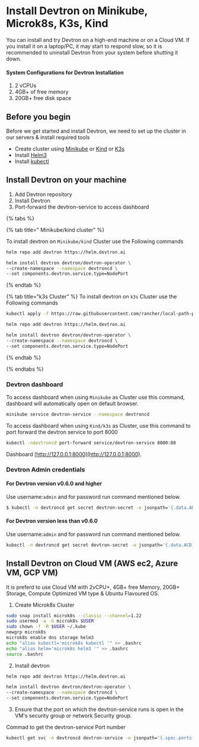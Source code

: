# Install Devtron on Minikube, Microk8s, K3s, Kind
You can install and try Devtron on a high-end machine or on a Cloud VM. If you install it on a laptop/PC, it may start to respond slow, so it is recommended to uninstall Devtron from your system before shutting it down.

#### System Configurations for Devtron Installation
1. 2 vCPUs
2. 4GB+ of free memory
3. 20GB+ free disk space

## Before you begin
Before we get started and install Devtron, we need to set up the cluster in our servers & install required tools
 * Create cluster using [Minikube](https://minikube.sigs.k8s.io/docs/start/) or [Kind](https://kind.sigs.k8s.io/docs/user/quick-start/) or [K3s](https://rancher.com/docs/k3s/latest/en/installation/)
 * Install [Helm3](https://helm.sh/docs/intro/install/)
 * Install [kubectl](https://kubernetes.io/docs/tasks/tools/)


## Install Devtron on your machine
1. Add Devtron repository
2. Install Devtron 
3. Port-forward the devtron-service to access dashboard

{% tabs %}

{% tab title=" Minikube/kind cluster" %}

 To install devtron on ``Minikube/kind`` Cluster use the Following commands
```bash
helm repo add devtron https://helm.devtron.ai

helm install devtron devtron/devtron-operator \
--create-namespace --namespace devtroncd \
--set components.devtron.service.type=NodePort 

```
{% endtab %}

{% tab title="k3s Cluster" %}
To install devtron on ``k3s`` Cluster use the Following commands
```bash
kubectl apply -f https://raw.githubusercontent.com/rancher/local-path-provisioner/master/deploy/local-path-storage.yaml

helm repo add devtron https://helm.devtron.ai

helm install devtron devtron/devtron-operator \
--create-namespace --namespace devtroncd \
--set components.devtron.service.type=NodePort

```
{% endtab %}

{% endtabs %}
 
### Devtron dashboard

To access dashboard when using ``Minikube`` as Cluster use this command, dashboard will automatically open on default browser.

```bash
minikube service devtron-service --namespace devtroncd
```

To access dashboard when using ``Kind/k3s`` as Cluster, use this command to port forward the devtron service to port 8000  
```bash
kubectl -ndevtroncd port-forward service/devtron-service 8000:80
```
Dashboard [http://127.0.0.1:8000](http://127.0.0.1:8000).

### Devtron Admin credentials

#### For Devtron version v0.6.0 and higher

Use username:`admin` and for password run command mentioned below.
```bash
$ kubectl -n devtroncd get secret devtron-secret -o jsonpath='{.data.ADMIN_PASSWORD}' | base64 -d
```

#### For Devtron version less than v0.6.0

Use username:`admin` and for password run command mentioned below.
```bash
kubectl -n devtroncd get secret devtron-secret -o jsonpath='{.data.ACD_PASSWORD}' | base64 -d
```

## Install Devtron on Cloud VM (AWS ec2, Azure VM, GCP VM)
It is preferd to use Cloud VM with 2vCPU+, 4GB+ free Memory, 20GB+ Storage, Compute Optimized VM type & Ubuntu Flavoured OS.
 1. Create Microk8s Cluster
```bash
sudo snap install microk8s --classic --channel=1.22
sudo usermod -a -G microk8s $USER
sudo chown -f -R $USER ~/.kube
newgrp microk8s
microk8s enable dns storage helm3
echo "alias kubectl='microk8s kubectl '" >> .bashrc
echo "alias helm='microk8s helm3 '" >> .bashrc
source .bashrc
```


2. Install devtron
```bash
helm repo add devtron https://helm.devtron.ai

helm install devtron devtron/devtron-operator \
--create-namespace --namespace devtroncd \
--set components.devtron.service.type=NodePort 

```
3. Ensure that the port on which the devtron-service runs is open in the VM's security group or network Security group.

Commad to get the devtron-service Port number
```bash
kubectl get svc -n devtroncd devtron-service -o jsonpath='{.spec.ports[0].nodePort}'
```
